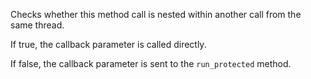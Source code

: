 Checks whether this method call is nested within another call from the same thread.

If true, the callback parameter is called directly.

If false, the callback parameter is sent to the `run_protected` method.
